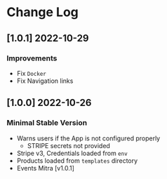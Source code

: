 # Change Log

## [1.0.1] 2022-10-29
### Improvements

- Fix `Docker`
- Fix Navigation links

## [1.0.0] 2022-10-26
### Minimal Stable Version

- Warns users if the App is not configured properly
  - STRIPE secrets not provided 
- Stripe v3, Credentials loaded from `env`
- Products loaded from `templates` directory
- Events Mitra [v1.0.1]